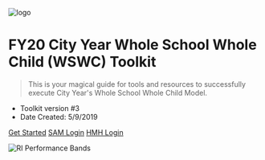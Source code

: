 <!-- _coverpage.md -->

![logo](/_images/logo-cy-white.png ':size=140x120')

# FY20 City Year Whole School Whole Child (WSWC) Toolkit

> This is your magical guide for tools and resources to successfully execute City Year's Whole School Whole Child Model.

- Toolkit version #3
- Date Created: 5/9/2019

[Get Started](README.md)
[SAM Login](https://h100002412.education.scholastic.com/ScholasticCentral)
[HMH Login](https://h100002412.education.scholastic.com/)


![RI Performance Bands](/_images/cityscape.png)